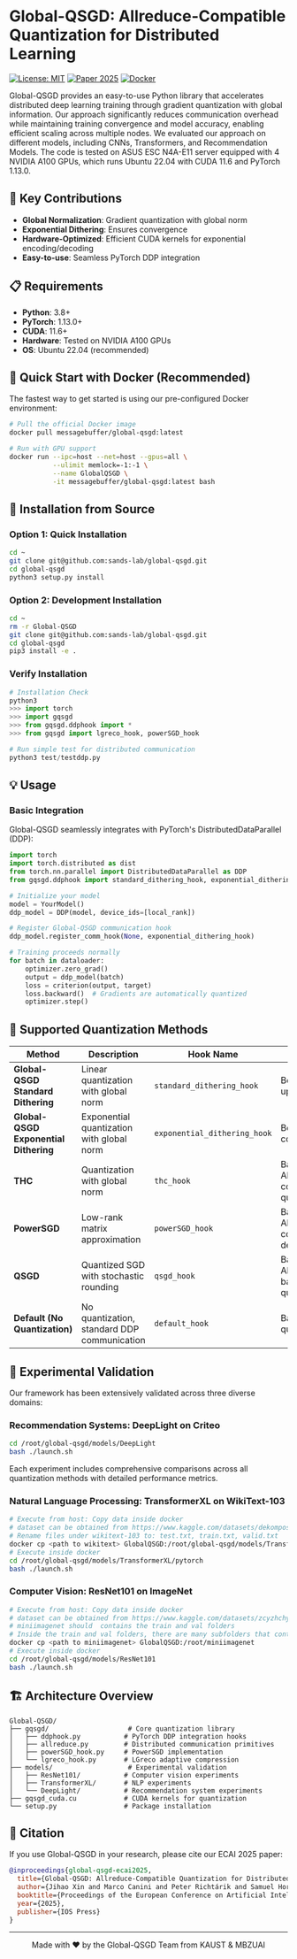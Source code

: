 # Global-QSGD: Allreduce-Compatible Quantization for Distributed Learning 

[![License: MIT](https://img.shields.io/badge/License-MIT-Green.svg)](https://opensource.org/licenses/MIT)
[![Paper 2025](https://img.shields.io/badge/Paper-ECAI'25-blue.svg)](https://ecai2025.eu/)
[![Docker](https://img.shields.io/docker/pulls/myuser/myimage)](https://hub.docker.com/r/myuser/myimage)

Global-QSGD provides an easy-to-use Python library that accelerates distributed deep learning training through gradient quantization with global information. Our approach significantly reduces communication overhead while maintaining training convergence and model accuracy, enabling efficient scaling across multiple nodes.
We evaluated our approach on different models, including CNNs, Transformers, and Recommendation Models. The code is tested on ASUS ESC N4A-E11 server equipped with 4 NVIDIA A100 GPUs, which runs Ubuntu 22.04 with CUDA 11.6 and PyTorch 1.13.0.

## 🎯 Key Contributions
- **Global Normalization**: Gradient quantization with global norm 
- **Exponential Dithering**: Ensures convergence
- **Hardware-Optimized**: Efficient CUDA kernels for exponential encoding/decoding
- **Easy-to-use**: Seamless PyTorch DDP integration


## 📋 Requirements

- **Python**: 3.8+
- **PyTorch**: 1.13.0+
- **CUDA**: 11.6+
- **Hardware**: Tested on NVIDIA A100 GPUs
- **OS**: Ubuntu 22.04 (recommended)

## 🐳 Quick Start with Docker (Recommended)

The fastest way to get started is using our pre-configured Docker environment:

```bash
# Pull the official Docker image
docker pull messagebuffer/global-qsgd:latest

# Run with GPU support
docker run --ipc=host --net=host --gpus=all \
           --ulimit memlock=-1:-1 \
           --name GlobalQSGD \
           -it messagebuffer/global-qsgd:latest bash
```

## 🔧 Installation from Source

### Option 1: Quick Installation
```bash
cd ~
git clone git@github.com:sands-lab/global-qsgd.git
cd global-qsgd
python3 setup.py install
```

### Option 2: Development Installation
```bash
cd ~
rm -r Global-QSGD
git clone git@github.com:sands-lab/global-qsgd.git
cd global-qsgd
pip3 install -e .
```

### Verify Installation
```python
# Installation Check
python3
>>> import torch
>>> import gqsgd
>>> from gqsgd.ddphook import *
>>> from gqsgd import lgreco_hook, powerSGD_hook

# Run simple test for distributed communication
python3 test/testddp.py
```

## 💡 Usage

### Basic Integration

Global-QSGD seamlessly integrates with PyTorch's DistributedDataParallel (DDP):

```python
import torch
import torch.distributed as dist
from torch.nn.parallel import DistributedDataParallel as DDP
from gqsgd.ddphook import standard_dithering_hook, exponential_dithering_hook

# Initialize your model
model = YourModel()
ddp_model = DDP(model, device_ids=[local_rank])

# Register Global-QSGD communication hook
ddp_model.register_comm_hook(None, exponential_dithering_hook)

# Training proceeds normally
for batch in dataloader:
    optimizer.zero_grad()
    output = ddp_model(batch)
    loss = criterion(output, target)
    loss.backward()  # Gradients are automatically quantized
    optimizer.step()
```

## 🚀 Supported Quantization Methods

| Method | Description | Hook Name | Note |
|--------|-------------|-----------|----------|
| **Global-QSGD Standard Dithering** | Linear quantization with global norm | `standard_dithering_hook` | Best speed-up |
| **Global-QSGD Exponential Dithering** | Exponential quantization with global norm | `exponential_dithering_hook` | Best convergence |
| **THC** | Quantization with global norm | `thc_hook` | Baseline for Allreduce compatible quantization |
| **PowerSGD** | Low-rank matrix approximation | `powerSGD_hook` | Baseline for Allreduce compatible decomposition |
| **QSGD** | Quantized SGD with stochastic rounding | `qsgd_hook` | Baseline for Allgather based quantization |
| **Default (No Quantization)** | No quantization, standard DDP communication | `default_hook` | Baseline, no quantization |

## 🧪 Experimental Validation

Our framework has been extensively validated across three diverse domains:

### Recommendation Systems: DeepLight on Criteo

```bash
cd /root/global-qsgd/models/DeepLight  
bash ./launch.sh
```

Each experiment includes comprehensive comparisons across all quantization methods with detailed performance metrics.

### Natural Language Processing: TransformerXL on WikiText-103  

```bash
# Execute from host: Copy data inside docker
# dataset can be obtained from https://www.kaggle.com/datasets/dekomposition/wikitext103
# Rename files under wikitext-103 to: test.txt, train.txt, valid.txt
docker cp <path to wikitext> GlobalQSGD:/root/global-qsgd/models/TransformerXL/pytorch
# Execute inside docker
cd /root/global-qsgd/models/TransformerXL/pytorch
bash ./launch.sh
```

### Computer Vision: ResNet101 on ImageNet
```bash
# Execute from host: Copy data inside docker
# dataset can be obtained from https://www.kaggle.com/datasets/zcyzhchyu/mini-imagenet
# miniimagenet should  contains the train and val folders
# Inside the train and val folders, there are many subfolders that contain JPEG pictures
docker cp <path to miniimagenet> GlobalQSGD:/root/miniimagenet
# Execute inside docker
cd /root/global-qsgd/models/ResNet101
bash ./launch.sh
```

## 🏗️ Architecture Overview

```
Global-QSGD/
├── gqsgd/                    # Core quantization library
│   ├── ddphook.py           # PyTorch DDP integration hooks
│   ├── allreduce.py         # Distributed communication primitives  
│   ├── powerSGD_hook.py     # PowerSGD implementation
│   └── lgreco_hook.py       # LGreco adaptive compression
├── models/                   # Experimental validation
│   ├── ResNet101/           # Computer vision experiments
│   ├── TransformerXL/       # NLP experiments  
│   └── DeepLight/           # Recommendation system experiments
├── gqsgd_cuda.cu            # CUDA kernels for quantization
└── setup.py                 # Package installation
```

## 📄 Citation

If you use Global-QSGD in your research, please cite our ECAI 2025 paper:

```bibtex
@inproceedings{global-qsgd-ecai2025,
  title={Global-QSGD: Allreduce-Compatible Quantization for Distributed Learning with Theoretical Guarantees},
  author={Jihao Xin and Marco Canini and Peter Richtárik and Samuel Horváth},
  booktitle={Proceedings of the European Conference on Artificial Intelligence (ECAI)},
  year={2025},
  publisher={IOS Press}
}
```
---
<div align="center">
  Made with ❤️ by the Global-QSGD Team from KAUST & MBZUAI
</div>